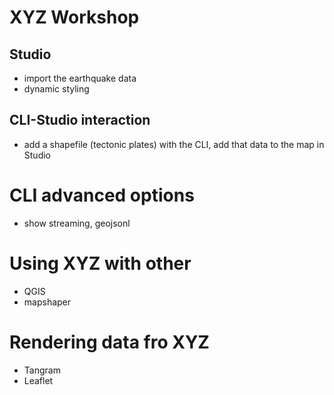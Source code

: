 # XYZ Workshop

## Studio

- import the earthquake data
- dynamic styling

## CLI-Studio interaction

- add a shapefile (tectonic plates) with the CLI, add that data to the map in Studio

# CLI advanced options

- show streaming, geojsonl

# Using XYZ with other
- QGIS
- mapshaper

# Rendering data fro XYZ

- Tangram
- Leaflet
